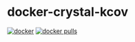 # docker-crystal-kcov

[![docker](https://github.com/charlesrocket/docker-crystal-kcov/actions/workflows/build.yml/badge.svg?branch=master)](https://github.com/charlesrocket/docker-crystal-kcov/actions/workflows/build.yml)
[![docker pulls](https://img.shields.io/docker/pulls/charlie137/crystal-kcov.svg)](https://hub.docker.com/r/charlie137/crystal-kcov)